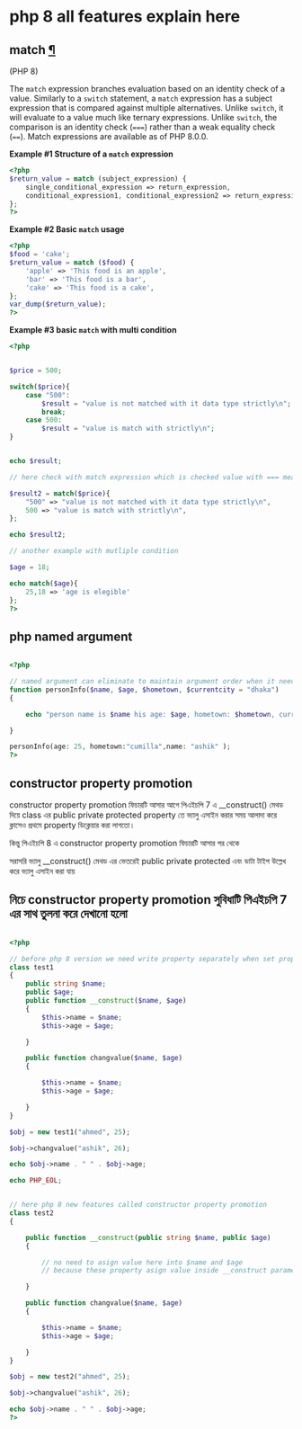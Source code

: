 # php 8 all features explain here

match [¶](https://www.php.net/manual/en/control-structures.match.php#control-structures.match)
----------------------------------------------------------------------------------------------

(PHP 8)

The `match` expression branches evaluation based on an identity check of a value. Similarly to a `switch` statement, a `match` expression has a subject expression that is compared against multiple alternatives. Unlike `switch`, it will evaluate to a value much like ternary expressions. Unlike `switch`, the comparison is an identity check (`===`) rather than a weak equality check (`==`). Match expressions are available as of PHP 8.0.0.

**Example #1 Structure of a `match` expression**

```php
<?php
$return_value = match (subject_expression) {
    single_conditional_expression => return_expression,
    conditional_expression1, conditional_expression2 => return_expression,
};
?>
```

**Example #2 Basic `match` usage**

```php
<?php
$food = 'cake';
$return_value = match ($food) {
    'apple' => 'This food is an apple',
    'bar' => 'This food is a bar',
    'cake' => 'This food is a cake',
};
var_dump($return_value);
?>

```
**Example #3 basic `match` with multi condition**

```php
<?php


$price = 500;

switch($price){
    case "500":
        $result = "value is not matched with it data type strictly\n";
        break;
    case 500:
        $result = "value is match with strictly\n";
}


echo $result;

// here check with match expression which is checked value with === means stricty matach value

$result2 = match($price){
    "500" => "value is not matched with it data type strictly\n",
    500 => "value is match with strictly\n",
};

echo $result2;

// another example with mutliple condition

$age = 18;

echo match($age){
    25,18 => 'age is elegible'
};
?>
```

## php named argument

```php

<?php

// named argument can eliminate to maintain argument order when it need to call the function
function personInfo($name, $age, $hometown, $currentcity = "dhaka")
{

    echo "person name is $name his age: $age, hometown: $hometown, currentcity: $currentcity";

}

personInfo(age: 25, hometown:"cumilla",name: "ashik" );
?>
```

## constructor property promotion

constructor property promotion ফিচারটি আসার আগে পিএইচপি 7 এ __construct() মেথড দিয়ে
class এর  public private protected property তে ভ্যালু এসাইন করার সময় আলাদা করে
ক্লাসেও প্রথমে property ডিক্লেয়ার করা লাগতো।

কিন্তু পিএইচপি 8 এ constructor property promotion ফিচারটি আসার পর থেকে

সরাসরি ভ্যালু __construct() মেথড এর ভেতরেই public private protected এবং ডাটা টাইপ উল্লেখ করে ভ্যালু এসাইন করা যায়

## নিচে constructor property promotion সুবিধাটি পিএইচপি 7 এর সাথ তুলনা করে দেখানো হলো

```php

<?php

// before php 8 version we need write property separately when set property with constructor
class test1
{
    public string $name;
    public $age;
    public function __construct($name, $age)
    {
        $this->name = $name;
        $this->age = $age;

    }

    public function changvalue($name, $age)
    {

        $this->name = $name;
        $this->age = $age;

    }
}

$obj = new test1("ahmed", 25);

$obj->changvalue("ashik", 26);

echo $obj->name . " " . $obj->age;

echo PHP_EOL;


// here php 8 new features called constructor property promotion
class test2
{

    public function __construct(public string $name, public $age)
    {

        // no need to asign value here into $name and $age
        // because these property asign value inside __construct parameter when it called

    }

    public function changvalue($name, $age)
    {

        $this->name = $name;
        $this->age = $age;

    }
}

$obj = new test2("ahmed", 25);

$obj->changvalue("ashik", 26);

echo $obj->name . " " . $obj->age;
?>
```
